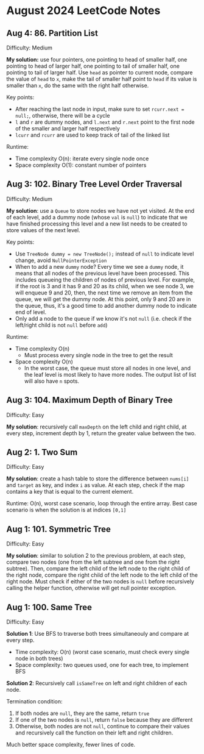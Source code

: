 # August 2024 LeetCode Notes

## Aug 4: 86. Partition List
Difficulty: Medium

**My solution:** use four pointers, one pointing to head of smaller half, one pointing to head of larger half, one pointing to tail of smaller half, one pointing to tail of larger half. Use `head` as pointer to current node, compare the value of `head` to `x`, make the tail of smaller half point to `head` if its value is smaller than `x`, do the same with the right half otherwise.

Key points:
- After reaching the last node in input, make sure to set `rcurr.next = null;`, otherwise, there will be a cycle
- `l` and `r` are dummy nodes, and `l.next` and `r.next` point to the first node of the smaller and larger half respectively
- `lcurr` and `rcurr` are used to keep track of tail of the linked list

Runtime:
- Time complexity O(n): iterate every single node once
- Space complexity O(1): constant number of pointers

## Aug 3: 102. Binary Tree Level Order Traversal
Difficulty: Medium

**My solution**: use a `Queue` to store nodes we have not yet visited. At the end of each level, add a dummy node (whose `val` is `null`) to indicate that we have finished processing this level and a new list needs to be created to store values of the next level.

Key points:
- Use `TreeNode dummy = new TreeNode();` instead of `null` to indicate level change, avoid `NullPointerException`
- When to add a new `dummy` node? Every time we see a `dummy` node, it means that all nodes of the previous level have been processed. This includes queueing the children of nodes of previous level. For example, if the root is 3 and it has 9 and 20 as its child, when we see node 3, we will enqueue 9 and 20, then, the next time we remove an item from the queue, we will get the dummy node. At this point, only 9 and 20 are in the queue, thus, it's a good time to add another dummy node to indicate end of level.
- Only add a node to the queue if we know it's not `null` (i.e. check if the left/right child is not `null` before `add`)

Runtime:
- Time complexity O(n)
  - Must process every single node in the tree to get the result
- Space complexity O(n)
  - In the worst case, the queue must store all nodes in one level, and the leaf level is most likely to have more nodes. The output list of list will also have `n` spots.

## Aug 3: 104. Maximum Depth of Binary Tree
Difficulty: Easy

**My solution**: recursively call `maxDepth` on the left child and right child, at every step, increment depth by 1, return the greater value between the two.

## Aug 2: 1. Two Sum
Difficulty: Easy

**My solution**: create a hash table to store the difference between `nums[i]` and `target` as key, and index `i` as value. At each step, check if the map contains a key that is equal to the current element.

Runtime: O(n), worst case scenario, loop through the entire array. Best case scenario is when the solution is at indices `[0,1]`

## Aug 1: 101. Symmetric Tree
Difficulty: Easy

**My solution**: similar to solution 2 to the previous problem, at each step, compare two nodes (one from the left subtree and one from the right subtree). Then, compare the left child of the left node to the right child of the right node, compare the right child of the left node to the left child of the right node.
Must check if either of the two nodes is `null` before recursively calling the helper function, otherwise will get null pointer exception.

## Aug 1: 100. Same Tree 
Difficulty: Easy

**Solution 1**: Use BFS to traverse both trees simultaneouly and compare at every step.
- Time complexity: O(n) (worst case scenario, must check every single node in both trees)
- Space complexity: two queues used, one for each tree, to implement BFS

**Solution 2**: Recursively call `isSameTree` on left and right children of each node.

Termination condition:
1. If both nodes are `null`, they are the same, return `true`
2. If one of the two nodes is `null`, return `false` because they are different
3. Otherwise, both nodes are not `null`, continue to compare their values and recursively call the function on their left and right children.

Much better space complexity, fewer lines of code.